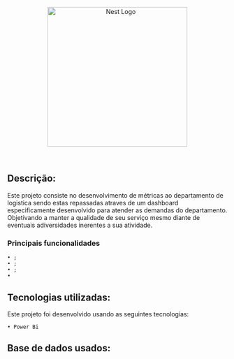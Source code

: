 <p align="center">
  <a href="https://powerbi.microsoft.com/pt-br/" target="blank"><img src="https://ideias.avancadas.info/images/power-bi.png" width="320" alt="Nest Logo" /></a>
</p>

<a href="https://github.com/imersao-alura/aluraflix/blob/master/LICENSE " target="_blank"><img src="https://img.shields.io/badge/licence-MIT-blue.svg" alt="" /></a> 
<a href="https://powerbi.microsoft.com/pt-br/downloads/" target="blank"><img alt="" src="https://img.shields.io/gem/u/12?label=Power%20BI&logo=Power%20BI&style=plastic" /></a>

## Descrição:

Este projeto consiste no desenvolvimento de métricas ao departamento de logistica sendo estas repassadas atraves de um dashboard especificamente desenvolvido para atender as demandas do departamento. Objetivando a manter a qualidade de seu serviço mesmo diante de eventuais adiversidades inerentes a sua atividade.

   ### Principais funcionalidades


    • ;
    • ; 
    • ;    
    • 
    
    
## Tecnologias utilizadas:

Este projeto foi desenvolvido usando as seguintes tecnologias:
    
    • Power Bi
  
  
## Base de dados usados:    

